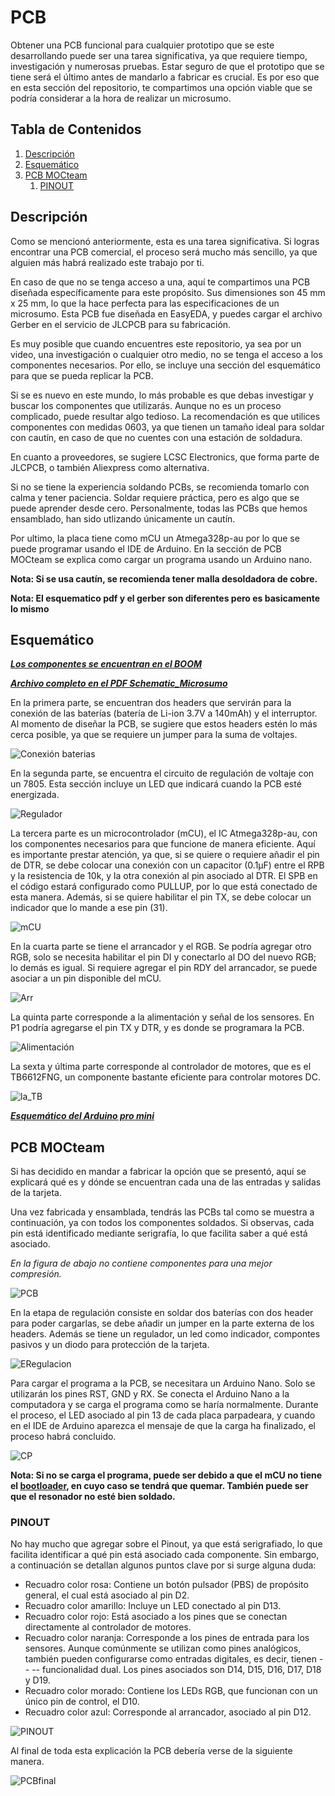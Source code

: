 # PCB
Obtener una PCB funcional para cualquier prototipo que se este desarrollando puede ser una tarea significativa, ya que requiere tiempo, investigación y numerosas pruebas. Estar seguro de que el prototipo que se tiene será el último antes de mandarlo a fabricar es crucial. Es por eso que en esta sección del repositorio, te compartimos una opción viable que se podría considerar a la hora de realizar un microsumo.

## Tabla de Contenidos
1. [Descripción](#descripción)
2. [Esquemático](#esquemático)
3. [PCB MOCteam](#pcb-mocteam)
   1. [PINOUT](#pinout)

## Descripción
Como se mencionó anteriormente, esta es una tarea significativa. Si logras encontrar una PCB comercial, el proceso será mucho más sencillo, ya que alguien más habrá realizado este trabajo por ti.

En caso de que no se tenga acceso a una, aquí te compartimos una PCB diseñada específicamente para este propósito. Sus dimensiones son 45 mm x 25 mm, lo que la hace perfecta para las especificaciones de un 
microsumo. Esta PCB fue diseñada en EasyEDA, y puedes cargar el archivo Gerber en el servicio de JLCPCB para su fabricación.

Es muy posible que cuando encuentres este repositorio, ya sea por un video, una investigación o cualquier otro medio, no se tenga el acceso a los componentes necesarios. Por ello, se incluye una sección del esquemático para que se pueda replicar la PCB.

Si se es nuevo en este mundo, lo más probable es que debas investigar y buscar los componentes que utilizarás. Aunque no es un proceso complicado, puede resultar algo tedioso. La recomendación es que utilices componentes con medidas 0603, ya que tienen un tamaño ideal para soldar con cautín, en caso de que no cuentes con una estación de soldadura.

En cuanto a proveedores, se sugiere LCSC Electronics, que forma parte de JLCPCB, o también Aliexpress como alternativa.

Si no se tiene la experiencia soldando PCBs, se recomienda tomarlo con calma y tener paciencia. Soldar requiere práctica, pero es algo que se puede aprender desde cero. Personalmente, todas las PCBs que hemos ensamblado, han sido utlizando únicamente un cautín. 

Por ultimo, la placa tiene como mCU un Atmega328p-au por lo que se puede programar usando el IDE de Arduino. En la sección de PCB MOCteam se explica como cargar un programa usando un Arduino nano.

**Nota: Si se usa cautín, se recomienda tener malla desoldadora de cobre.**

**Nota: El esquematico pdf y el gerber son diferentes pero es basicamente lo mismo**

## Esquemático

[***Los componentes se encuentran en el BOOM***](BOM_Microsumo_30_11_2024_2024-12-15.csv)

[***Archivo completo en el PDF Schematic_Microsumo***](Schematic_Microsumo_30_11_2024_2024-12-15.pdf)

En la primera parte, se encuentran dos headers que servirán para la conexión de las baterías (batería de Li-ion 3.7V a 140mAh) y el interruptor. Al momento de diseñar la PCB, se sugiere que estos headers estén lo más cerca posible, ya que se requiere un jumper para la suma de voltajes.

![Conexión baterias](Figuras/esquematico_part1.png)

En la segunda parte, se encuentra el circuito de regulación de voltaje con un 7805. Esta sección incluye un LED que indicará cuando la PCB esté energizada.

![Regulador](Figuras/esquematico_part2.png)

La tercera parte es un microcontrolador (mCU), el IC Atmega328p-au, con los componentes necesarios para que funcione de manera eficiente. Aquí es importante prestar atención, ya que, si se quiere o requiere añadir el pin de DTR, se debe colocar una conexión con un capacitor (0.1µF) entre el RPB y la resistencia de 10k, y la otra conexión al pin asociado al DTR. El SPB en el código estará configurado como PULLUP, por lo que está conectado de esta manera. Además, si se quiere habilitar el pin TX, se debe colocar un indicador que lo mande a ese pin (31).

![mCU](Figuras/esquematico_part3.png)

En la cuarta parte se tiene el arrancador y el RGB. Se podría agregar otro RGB, solo se necesita habilitar el pin DI y conectarlo al DO del nuevo RGB; lo demás es igual. Si requiere agregar el pin RDY del arrancador, se puede asociar a un pin disponible del mCU.

![Arr](Figuras/esquematico_part4.png)

La quinta parte corresponde a la alimentación y señal de los sensores. En P1 podría agregarse el pin TX y DTR, y es donde se programara la PCB.

![Alimentación](Figuras/esquematico_part5.png)

La sexta y última parte corresponde al controlador de motores, que es el TB6612FNG, un componente bastante eficiente para controlar motores DC.

![la_TB](Figuras/esquematico_part6.png)

[***Esquemático del Arduino pro mini***](https://www.arduino.cc/en/uploads/Main/Arduino-Pro-Mini-schematic.pdf)

## PCB MOCteam

Si has decidido en mandar a fabricar la opción que se presentó, aquí se explicará qué es y dónde se encuentran cada una de las entradas y salidas de la tarjeta.

Una vez fabricada y ensamblada, tendrás las PCBs tal como se muestra a continuación, ya con todos los componentes soldados. Si observas, cada pin está identificado mediante serigrafía, lo que facilita saber a qué está asociado.

*En la figura de abajo no contiene componentes para una mejor compresión.*

![PCB](Figuras/PCB_MICRO_3D.png)

En la etapa de regulación consiste en soldar dos baterías con dos header para poder cargarlas, se debe añadir un jumper en la parte externa de los headers. Además se tiene un regulador, un led como indicador, compontes pasivos y un diodo para protección de la tarjeta.

![ERegulacion](Figuras/Regulacion_voltaje.png)

Para cargar el programa a la PCB, se necesitara un Arduino Nano. Solo se utilizarán los pines RST, GND y RX. Se conecta el Arduino Nano a la computadora y se carga el programa como se haría normalmente. Durante el proceso, el LED asociado al pin 13 de cada placa parpadeara, y cuando en el IDE de Arduino aparezca el mensaje de que la carga ha finalizado, el proceso habrá concluido.

![CP](Figuras/CP.png)

**Nota: Si no se carga el programa, puede ser debido a que el mCU no tiene el [bootloader](https://tutoriales.rantec.mx/manual-para-cargar-bootloader-en-arduino/), en cuyo caso se tendrá que quemar. También puede ser que el resonador no esté bien soldado.**

### PINOUT

No hay mucho que agregar sobre el Pinout, ya que está serigrafiado, lo que facilita identificar a qué pin está asociado cada componente. Sin embargo, a continuación se detallan algunos puntos clave por si surge alguna duda:

- Recuadro color rosa: Contiene un botón pulsador (PBS) de propósito general, el cual está asociado al pin D2.
- Recuadro color amarillo: Incluye un LED conectado al pin D13.
- Recuadro color rojo: Está asociado a los pines que se conectan directamente al controlador de motores.
- Recuadro color naranja: Corresponde a los pines de entrada para los sensores. Aunque comúnmente se utilizan como pines analógicos, también pueden configurarse como entradas digitales, es decir, tienen - - -- funcionalidad dual. Los pines asociados son D14, D15, D16, D17, D18 y D19.
- Recuadro color morado: Contiene los LEDs RGB, que funcionan con un único pin de control, el D10.
- Recuadro color azul: Corresponde al arrancador, asociado al pin D12.

![PINOUT](Figuras/PINOUT.png)

Al final de toda esta explicación la PCB debería verse de la siguiente manera. 

![PCBfinal](Figuras/PCB_montada.jpg)
